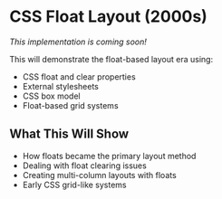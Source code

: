 # CSS Float Layout (2000s)

*This implementation is coming soon!*

This will demonstrate the float-based layout era using:
- CSS float and clear properties
- External stylesheets
- CSS box model
- Float-based grid systems

## What This Will Show
- How floats became the primary layout method
- Dealing with float clearing issues
- Creating multi-column layouts with floats
- Early CSS grid-like systems
